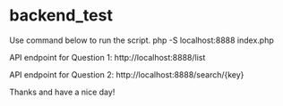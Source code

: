 # backend_test

Use command below to run the script.
php -S localhost:8888 index.php

API endpoint for Question 1:
http://localhost:8888/list

API endpoint for Question 2:
http://localhost:8888/search/{key}

Thanks and have a nice day!
